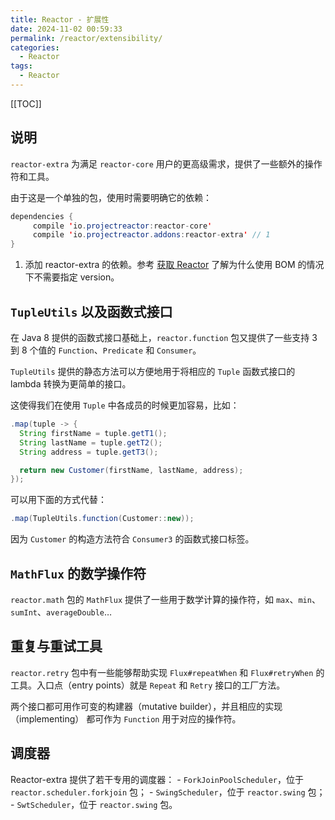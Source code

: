```yaml
---
title: Reactor - 扩展性
date: 2024-11-02 00:59:33
permalink: /reactor/extensibility/
categories:
  - Reactor
tags:
  - Reactor
---
```


[[TOC]]

## 说明

`reactor-extra` 为满足 `reactor-core` 用户的更高级需求，提供了一些额外的操作符和工具。

由于这是一个单独的包，使用时需要明确它的依赖：

```java
dependencies {
     compile 'io.projectreactor:reactor-core'
     compile 'io.projectreactor.addons:reactor-extra' // 1
}
```

1. 添加 reactor-extra 的依赖。参考 [获取 Reactor](/reactor/quick-start/#获取-reactor) 了解为什么使用 BOM 的情况下不需要指定 version。

## `TupleUtils` 以及函数式接口

在 Java 8 提供的函数式接口基础上，`reactor.function` 包又提供了一些支持 3 到 8 个值的 `Function`、`Predicate` 和 `Consumer`。

`TupleUtils` 提供的静态方法可以方便地用于将相应的 `Tuple` 函数式接口的 lambda 转换为更简单的接口。

这使得我们在使用 `Tuple` 中各成员的时候更加容易，比如：

```java
.map(tuple -> {
  String firstName = tuple.getT1();
  String lastName = tuple.getT2();
  String address = tuple.getT3();

  return new Customer(firstName, lastName, address);
});
```

可以用下面的方式代替：

```java
.map(TupleUtils.function(Customer::new));
```

因为 `Customer` 的构造方法符合 `Consumer3` 的函数式接口标签。

## `MathFlux` 的数学操作符

`reactor.math` 包的 `MathFlux` 提供了一些用于数学计算的操作符，如 `max`、`min`、`sumInt`、`averageDouble`…

## 重复与重试工具

`reactor.retry` 包中有一些能够帮助实现 `Flux#repeatWhen` 和 `Flux#retryWhen` 的工具。入口点（entry points）就是 `Repeat` 和 `Retry` 接口的工厂方法。

两个接口都可用作可变的构建器（mutative builder），并且相应的实现（implementing） 都可作为 `Function` 用于对应的操作符。

## 调度器

Reactor-extra 提供了若干专用的调度器： - `ForkJoinPoolScheduler`，位于 `reactor.scheduler.forkjoin` 包； - `SwingScheduler`，位于 `reactor.swing` 包； - `SwtScheduler`，位于 `reactor.swing` 包。
